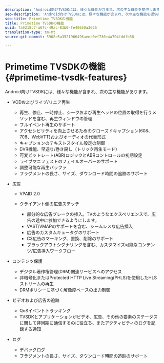 ```yaml
---
description: 'Android向けTVSDKには、様々な機能が含まれ、次の主な機能を提供します '
seo-description: 'Android向けTVSDKには、様々な機能が含まれ、次の主な機能を提供します '
seo-title: Primetime TVSDKの機能
title: Primetime TVSDKの機能
uuid: 7a9218c7-a67c-49ac-83b0-fe40650a3625
translation-type: tm+mt
source-git-commit: 5908e5a3521966496aeec0ef730e4a704fddfb68

---
```



# Primetime TVSDKの機能{#primetime-tvsdk-features}

Android向けTVSDKには、様々な機能が含まれ、次の主な機能があります。

* VODおよびライブ/リニア再生

   * 再生、停止、一時停止、シークおよび再生ヘッドの位置の取得を行うメソッドを含む、再生ウィンドウの管理
   * フルイベント再生のサポート
   * アクセシビリティを向上させるためのクローズドキャプション(608、708、WebVTT)およびオーディオの代替形式
   * キャプションのテキストスタイル設定の制御
   * DVR機能、早送り/巻き戻し（トリック再生モード）
   * 可変ビットレート(ABR)ロジックとABRコントロールの初期設定
   * ライブマニフェストのフェイルオーバーのサポート
   * 調整可能な再生バッファ
   * フラグメントの長さ、サイズ、ダウンロード時間の追跡のサポート

* 広告

   * VPAID 2.0
   * クライアント側の広告ステッチ

      * 部分的な広告ブレークの挿入。TVのようなエクスペリエンスで、広告の途中に参加できるようにします。
      * VAST/VMAPのサポートを含む、シームレスな広告挿入
      * 広告のカスタムキュータグのサポート
      * C3広告のマーキング、置換、削除のサポート
      * ブラックアウトシグナリングを含む、カスタマイズ可能なコンテンツ/広告挿入ワークフロー

* コンテンツ保護

   * デジタル著作権管理(DRM)関連サービスへのアクセス
   * 非暗号化またはProtected HTTP Live Streaming(PHLS)を使用したHLSストリームの再生
   * DRMポリシーに基づく解像度ベースの出力制御

* ビデオおよび広告の追跡

   * QoSイベントトラッキング
   * TVSDKとアプリケーションがビデオ、広告、その他の要素のステータスに関して非同期に通信するのに役立ち、またアクティビティのログを記録する通知

* ログ

   * デバッグログ
   * フラグメントの長さ、サイズ、ダウンロード時間の追跡のサポート

